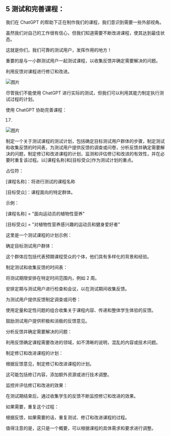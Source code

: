 ## 5 测试和完善课程：

我们在 ChatGPT 的帮助下正在制作我们的课程，我们意识到需要一些外部视角。

虽然我们对自己的工作很有信心，但我们知道需要不断改进课程，使其达到最佳状态。

这就是你们，我们可靠的测试用户，发挥作用的地方！

重要的是与一小群测试用户一起测试课程，以收集反馈并确定需要解决的问题。

利用反馈对课程进行修订和改进。

![图片](img/image-66G8D4HK.png)

尽管我们不能使用 ChatGPT 进行实际的测试，但我们可以利用其能力制定执行测试过程的计划。

使用 ChatGPT 协助完善课程：

17.

![图片](img/image-6ZO5AGTC.png)

制定一个关于测试课程的测试计划，包括确定目标测试用户群体的步骤，制定测试和收集反馈的时间表，为测试用户提供反馈的调查或问卷，分析反馈并确定需要解决的问题，制定修订和改进课程的计划，监测和评估修订和改进的有效性，并在必要时重复该过程。以[课程名称]和[目标受众]作为测试计划的重点。

占位符：

[课程名称]：将进行测试的课程名称

[目标受众]：课程面向的特定群体。

示例：

[课程名称] = "面向运动员的植物性营养"

[目标受众] = "对植物性营养感兴趣的运动员和健身爱好者"

这里是一个测试课程的计划示例：

确定目标测试用户群体：

这个群体应包括代表预期课程受众的个体，他们具有多样化的背景和经验。

制定测试和收集反馈的时间表：

将测试期限安排在特定时间范围内，例如 2 周。

安排定期与测试用户进行检查和会议，以在测试期间收集反馈。

为测试用户提供反馈制定调查或问卷：

使用定量和定性问题的组合收集关于课程内容、传递和整体学生体验的反馈。

鼓励测试用户提供积极和消极的反馈意见。

分析反馈并确定需要解决的问题：

利用反馈确定课程需要改进的领域，如不清晰的说明，混乱的内容或技术问题。

制定修订和改进课程的计划：

根据反馈意见，制定修订和改进课程的计划。

这可能包括修订内容，添加额外资源或进行技术调整。

监控并评估修订和改进的效果：

在测试期结束后，通过收集学生的反馈不断监控修订和改进的效果。

如果需要，重复这个过程：

根据反馈，如果需要的话，重复测试、修订和改进课程的过程。

值得注意的是，这只是一个概要，可以根据课程的具体需求和要求进行调整。
